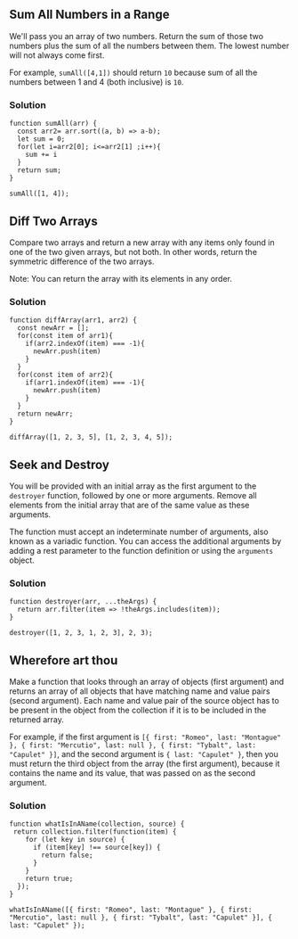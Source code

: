 ## Sum All Numbers in a Range
We'll pass you an array of two numbers. Return the sum of those two numbers plus the sum of all the numbers between them. The lowest number will not always come first.

For example, `sumAll([4,1])` should return `10` because sum of all the numbers between 1 and 4 (both inclusive) is `10`.

### Solution
```
function sumAll(arr) {
  const arr2= arr.sort((a, b) => a-b);
  let sum = 0;
  for(let i=arr2[0]; i<=arr2[1] ;i++){
    sum += i
  }
  return sum;
}

sumAll([1, 4]);
```

## Diff Two Arrays
Compare two arrays and return a new array with any items only found in one of the two given arrays, but not both. In other words, return the symmetric difference of the two arrays.

Note: You can return the array with its elements in any order.

### Solution
```
function diffArray(arr1, arr2) {
  const newArr = [];
  for(const item of arr1){
    if(arr2.indexOf(item) === -1){
      newArr.push(item)
    }
  }
  for(const item of arr2){
    if(arr1.indexOf(item) === -1){
      newArr.push(item)
    }
  }
  return newArr;
}

diffArray([1, 2, 3, 5], [1, 2, 3, 4, 5]);
```

## Seek and Destroy
You will be provided with an initial array as the first argument to the `destroyer` function, followed by one or more arguments. Remove all elements from the initial array that are of the same value as these arguments.

The function must accept an indeterminate number of arguments, also known as a variadic function. You can access the additional arguments by adding a rest parameter to the function definition or using the `arguments` object.

### Solution
```
function destroyer(arr, ...theArgs) {
  return arr.filter(item => !theArgs.includes(item));
}

destroyer([1, 2, 3, 1, 2, 3], 2, 3);
```

## Wherefore art thou
Make a function that looks through an array of objects (first argument) and returns an array of all objects that have matching name and value pairs (second argument). Each name and value pair of the source object has to be present in the object from the collection if it is to be included in the returned array.

For example, if the first argument is `[{ first: "Romeo", last: "Montague" }, { first: "Mercutio", last: null }, { first: "Tybalt", last: "Capulet" }]`, and the second argument is `{ last: "Capulet" }`, then you must return the third object from the array (the first argument), because it contains the name and its value, that was passed on as the second argument.

### Solution
```
function whatIsInAName(collection, source) {
 return collection.filter(function(item) {
    for (let key in source) {
      if (item[key] !== source[key]) {
        return false;
      }
    }
    return true;
  });
}

whatIsInAName([{ first: "Romeo", last: "Montague" }, { first: "Mercutio", last: null }, { first: "Tybalt", last: "Capulet" }], { last: "Capulet" });
```